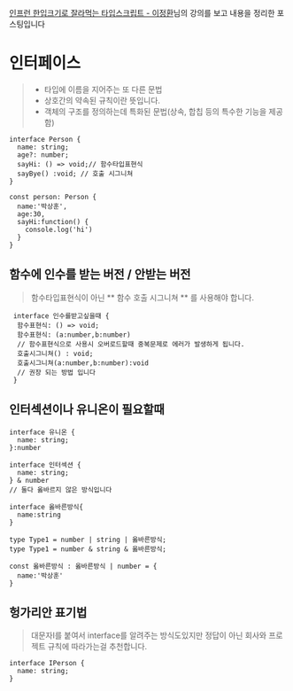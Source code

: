[인프런 한입크기로 잘라먹는 타입스크립트 - 이정환](https://www.inflearn.com/course/%ED%95%9C%EC%9E%85-%ED%81%AC%EA%B8%B0-%ED%83%80%EC%9E%85%EC%8A%A4%ED%81%AC%EB%A6%BD%ED%8A%B8/dashboard)님의 강의를 보고
내용을 정리한 포스팅입니다

# 인터페이스

> - 타입에 이름을 지어주는 또 다른 문법
> - 상호간의 약속된 규칙이란 뜻입니다.
> - 객체의 구조를 정의하는데 특화된 문법(상속, 합칩 등의 특수한 기능을 제공함)

```tsx
interface Person {
  name: string;
  age?: number;
  sayHi: () => void;// 함수타입표현식
  sayBye() :void; // 호출 시그니쳐
}

const person: Person {
  name:'박상훈',
  age:30,
  sayHi:function() {
    console.log('hi')
  }
}
```

## 함수에 인수를 받는 버전 / 안받는 버전

> 함수타입표현식이 아닌 ** 함수 호출 시그니쳐 ** 를 사용해야 합니다.

```tsx
 interface 인수를받고싶을때 {
  함수표현식: () => void;
  함수표현식: (a:number,b:number)
  // 함수표현식으로 사용시 오버로드할때 중복문제로 에러가 발생하게 됩니다.
  호출시그니쳐() : void;
  호출시그니쳐(a:number,b:number):void
  // 권장 되는 방법 입니다
 }
```

## 인터섹션이나 유니온이 필요할때

```tsx
interface 유니온 {
  name: string;
}:number

interface 인터섹션 {
  name: string;
} & number
// 둘다 옳바르지 않은 방식입니다

interface 옳바른방식{
  name:string
}

type Type1 = number | string | 옳바른방식;
type Type1 = number & string & 옳바른방식;

const 옳바른방식 : 옳바른방식 | number = {
  name:'박상훈'
}
```

## 헝가리안 표기법

> 대문자I를 붙여서 interface를 알려주는 방식도있지만 정답이 아닌 회사와 프로젝트 규칙에 따라가는걸 추천합니다.

```tsx
interface IPerson {
  name: string;
}
```

